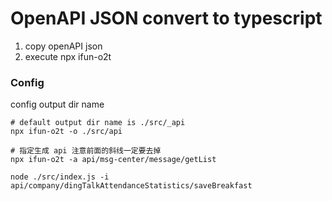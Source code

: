 # OpenAPI JSON convert to typescript

1. copy openAPI json 
2. execute npx ifun-o2t

### Config

config output dir name

```shell
# default output dir name is ./src/_api
npx ifun-o2t -o ./src/api

# 指定生成 api 注意前面的斜线一定要去掉
npx ifun-o2t -a api/msg-center/message/getList
```

```shell
node ./src/index.js -i api/company/dingTalkAttendanceStatistics/saveBreakfast
```